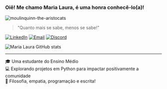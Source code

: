 ### Oiê! Me chamo Maria Laura, é uma honra conhecê-lo(a)!  

![moulinquinn-the-aristocats](https://github.com/user-attachments/assets/fe5d87af-8d36-41af-8309-3a40a76d54ac)

> "Quanto mais se sabe, menos se sabe!"

[![LinkedIn](https://img.shields.io/badge/LinkedIn-0077B5?style=for-the-badge&logo=linkedin&logoColor=white)](https://www.linkedin.com/in/maria-laura-santos-322aa0308)
[![Email](https://img.shields.io/badge/Gmail-D14836?style=for-the-badge&logo=gmail&logoColor=white)](mailto:marialaurasantosramosmaria@gmail.com)
[![Discord](https://img.shields.io/badge/Discord-7289DA?style=for-the-badge&logo=discord&logoColor=white)](https://discord.com/users/SeuIDdoDiscord)

![Maria Laura GitHub stats](https://github-readme-stats.vercel.app/api?username=MaRiALaUrA-tech&show_icons=true&theme=synthwave)

---

🎓 Uma estudante do Ensino Médio  
💻 Explorando projetos em Python para impactar positivamente a comunidade  
🧠 Filosofia, empatia, programação e escrita!
